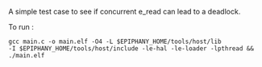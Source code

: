 A simple test case to see if concurrent e_read can lead to a deadlock.

To run :

```
gcc main.c -o main.elf -O4 -L $EPIPHANY_HOME/tools/host/lib
-I $EPIPHANY_HOME/tools/host/include -le-hal -le-loader -lpthread && ./main.elf
```
